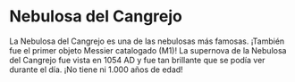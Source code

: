 # Nebulosa del Cangrejo

La Nebulosa del Cangrejo es una de las nebulosas más famosas. ¡También fue el
primer objeto Messier catalogado (M1)! La supernova de la Nebulosa del Cangrejo
fue vista en 1054 AD y fue tan brillante que se podía ver durante el día. ¡No
tiene ni 1.000 años de edad!
